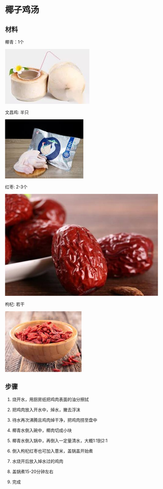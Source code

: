 # 椰子鸡汤

## 材料

椰青：1个

![coconut](https://raw.githubusercontent.com/UoooBarry/nly/recipes/assets/coconut.jpeg)

文昌鸡: 半只

![chicken](https://raw.githubusercontent.com/UoooBarry/nly/recipes/assets/chicken.jpeg)

红枣: 2-3个

![red](https://raw.githubusercontent.com/UoooBarry/nly/recipes/assets/red.jpeg)

枸杞: 若干

![gouqi](https://raw.githubusercontent.com/UoooBarry/nly/recipes/assets/gouqi.jpeg)

## 步骤

1. 烧开水，用厨房纸把鸡肉表面的油分擦拭

2. 把鸡肉放入开水中，焯水，撇去浮沫
  
3. 待水再次沸腾且鸡肉焯干净，把鸡肉捞至盘中

4. 椰青水倒入碗中，椰肉切成小块

5. 椰青水倒入锅中，再倒入一定量清水，大概1:1到2:1

6. 倒入枸杞红枣也可加入薏米，盖锅盖开始煮

7. 水烧开后放入焯水过的鸡肉

8. 盖锅煮15-20分钟左右

9. 完成
